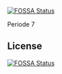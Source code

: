 [![FOSSA Status](https://app.fossa.io/api/projects/git%2Bgithub.com%2Fkomjum6%2FPeriode-7-Opdracht.svg?type=shield)](https://app.fossa.io/projects/git%2Bgithub.com%2Fkomjum6%2FPeriode-7-Opdracht?ref=badge_shield)

Periode 7


## License
[![FOSSA Status](https://app.fossa.io/api/projects/git%2Bgithub.com%2Fkomjum6%2FPeriode-7-Opdracht.svg?type=large)](https://app.fossa.io/projects/git%2Bgithub.com%2Fkomjum6%2FPeriode-7-Opdracht?ref=badge_large)